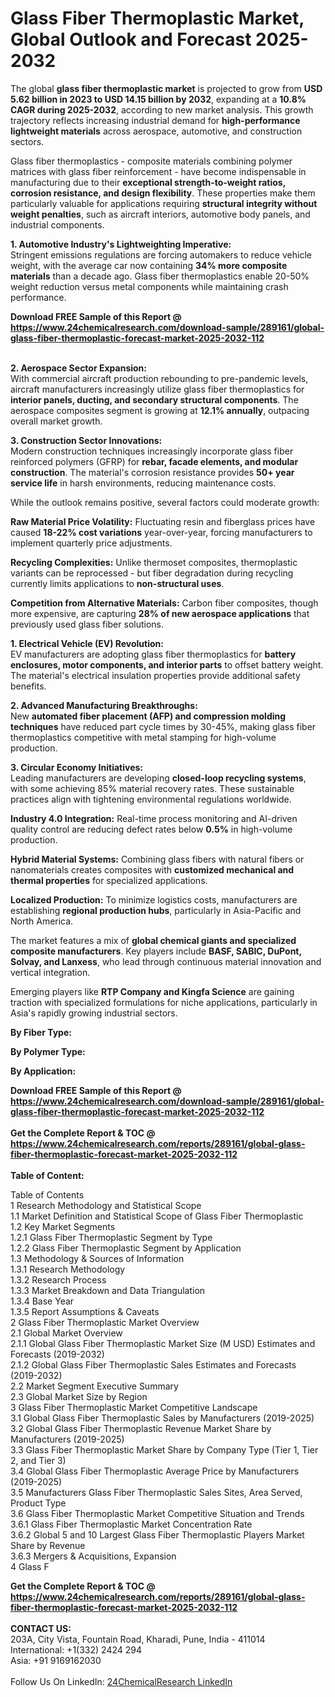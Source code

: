 <h1>Glass Fiber Thermoplastic Market, Global Outlook and Forecast 2025-2032</h1><p>The global <strong>glass fiber thermoplastic market</strong> is projected to grow from <strong>USD 5.62 billion in 2023 to USD 14.15 billion by 2032</strong>, expanding at a <strong>10.8% CAGR during 2025-2032</strong>, according to new market analysis. This growth trajectory reflects increasing industrial demand for <strong>high-performance lightweight materials</strong> across aerospace, automotive, and construction sectors.</p><p>Glass fiber thermoplastics - composite materials combining polymer matrices with glass fiber reinforcement - have become indispensable in manufacturing due to their <strong>exceptional strength-to-weight ratios, corrosion resistance, and design flexibility</strong>. These properties make them particularly valuable for applications requiring <strong>structural integrity without weight penalties</strong>, such as aircraft interiors, automotive body panels, and industrial components.</p><p><strong>1. Automotive Industry's Lightweighting Imperative:</strong><br>
Stringent emissions regulations are forcing automakers to reduce vehicle weight, with the average car now containing <strong>34% more composite materials</strong> than a decade ago. Glass fiber thermoplastics enable 20-50% weight reduction versus metal components while maintaining crash performance.

</p><div><b>Download FREE Sample of this Report @ 
            <a href="https://www.24chemicalresearch.com/download-sample/289161/global-glass-fiber-thermoplastic-forecast-market-2025-2032-112">
            https://www.24chemicalresearch.com/download-sample/289161/global-glass-fiber-thermoplastic-forecast-market-2025-2032-112</a></b></div><br><p><strong>2. Aerospace Sector Expansion:</strong><br>
With commercial aircraft production rebounding to pre-pandemic levels, aircraft manufacturers increasingly utilize glass fiber thermoplastics for <strong>interior panels, ducting, and secondary structural components</strong>. The aerospace composites segment is growing at <strong>12.1% annually</strong>, outpacing overall market growth.

</p><p><strong>3. Construction Sector Innovations:</strong><br>
Modern construction techniques increasingly incorporate glass fiber reinforced polymers (GFRP) for <strong>rebar, facade elements, and modular construction</strong>. The material's corrosion resistance provides <strong>50+ year service life</strong> in harsh environments, reducing maintenance costs.

</p><p>While the outlook remains positive, several factors could moderate growth:</p><p><strong>Raw Material Price Volatility:</strong> Fluctuating resin and fiberglass prices have caused <strong>18-22% cost variations</strong> year-over-year, forcing manufacturers to implement quarterly price adjustments.</p><p><strong>Recycling Complexities:</strong> Unlike thermoset composites, thermoplastic variants can be reprocessed - but fiber degradation during recycling currently limits applications to <strong>non-structural uses</strong>.</p><p><strong>Competition from Alternative Materials:</strong> Carbon fiber composites, though more expensive, are capturing <strong>28% of new aerospace applications</strong> that previously used glass fiber solutions.</p><p><strong>1. Electrical Vehicle (EV) Revolution:</strong><br>
EV manufacturers are adopting glass fiber thermoplastics for <strong>battery enclosures, motor components, and interior parts</strong> to offset battery weight. The material's electrical insulation properties provide additional safety benefits.

</p><p><strong>2. Advanced Manufacturing Breakthroughs:</strong><br>
New <strong>automated fiber placement (AFP) and compression molding techniques</strong> have reduced part cycle times by 30-45%, making glass fiber thermoplastics competitive with metal stamping for high-volume production.

</p><p><strong>3. Circular Economy Initiatives:</strong><br>
Leading manufacturers are developing <strong>closed-loop recycling systems</strong>, with some achieving 85% material recovery rates. These sustainable practices align with tightening environmental regulations worldwide.

</p><p><strong>Industry 4.0 Integration:</strong> Real-time process monitoring and AI-driven quality control are reducing defect rates below <strong>0.5%</strong> in high-volume production.</p><p><strong>Hybrid Material Systems:</strong> Combining glass fibers with natural fibers or nanomaterials creates composites with <strong>customized mechanical and thermal properties</strong> for specialized applications.</p><p><strong>Localized Production:</strong> To minimize logistics costs, manufacturers are establishing <strong>regional production hubs</strong>, particularly in Asia-Pacific and North America.</p><p>The market features a mix of <strong>global chemical giants and specialized composite manufacturers</strong>. Key players include <strong>BASF, SABIC, DuPont, Solvay, and Lanxess</strong>, who lead through continuous material innovation and vertical integration.</p><p>Emerging players like <strong>RTP Company and Kingfa Science</strong> are gaining traction with specialized formulations for niche applications, particularly in Asia's rapidly growing industrial sectors.</p><p><strong>By Fiber Type:</strong></p><p><strong>By Polymer Type:</strong></p><p><strong>By Application:</strong></p><div><b>Download FREE Sample of this Report @ 
            <a href="https://www.24chemicalresearch.com/download-sample/289161/global-glass-fiber-thermoplastic-forecast-market-2025-2032-112">
            https://www.24chemicalresearch.com/download-sample/289161/global-glass-fiber-thermoplastic-forecast-market-2025-2032-112</a></b></div><br><div><b>Get the Complete Report & TOC @ 
            <a href="https://www.24chemicalresearch.com/reports/289161/global-glass-fiber-thermoplastic-forecast-market-2025-2032-112">
            https://www.24chemicalresearch.com/reports/289161/global-glass-fiber-thermoplastic-forecast-market-2025-2032-112</a></b></div><br>
            <b>Table of Content:</b><p>Table of Contents<br />
1 Research Methodology and Statistical Scope<br />
1.1 Market Definition and Statistical Scope of Glass Fiber Thermoplastic<br />
1.2 Key Market Segments<br />
1.2.1 Glass Fiber Thermoplastic Segment by Type<br />
1.2.2 Glass Fiber Thermoplastic Segment by Application<br />
1.3 Methodology & Sources of Information<br />
1.3.1 Research Methodology<br />
1.3.2 Research Process<br />
1.3.3 Market Breakdown and Data Triangulation<br />
1.3.4 Base Year<br />
1.3.5 Report Assumptions & Caveats<br />
2 Glass Fiber Thermoplastic Market Overview<br />
2.1 Global Market Overview<br />
2.1.1 Global Glass Fiber Thermoplastic Market Size (M USD) Estimates and Forecasts (2019-2032)<br />
2.1.2 Global Glass Fiber Thermoplastic Sales Estimates and Forecasts (2019-2032)<br />
2.2 Market Segment Executive Summary<br />
2.3 Global Market Size by Region<br />
3 Glass Fiber Thermoplastic Market Competitive Landscape<br />
3.1 Global Glass Fiber Thermoplastic Sales by Manufacturers (2019-2025)<br />
3.2 Global Glass Fiber Thermoplastic Revenue Market Share by Manufacturers (2019-2025)<br />
3.3 Glass Fiber Thermoplastic Market Share by Company Type (Tier 1, Tier 2, and Tier 3)<br />
3.4 Global Glass Fiber Thermoplastic Average Price by Manufacturers (2019-2025)<br />
3.5 Manufacturers Glass Fiber Thermoplastic Sales Sites, Area Served, Product Type<br />
3.6 Glass Fiber Thermoplastic Market Competitive Situation and Trends<br />
3.6.1 Glass Fiber Thermoplastic Market Concentration Rate<br />
3.6.2 Global 5 and 10 Largest Glass Fiber Thermoplastic Players Market Share by Revenue<br />
3.6.3 Mergers & Acquisitions, Expansion<br />
4 Glass F</p><div><b>Get the Complete Report & TOC @ 
            <a href="https://www.24chemicalresearch.com/reports/289161/global-glass-fiber-thermoplastic-forecast-market-2025-2032-112">
            https://www.24chemicalresearch.com/reports/289161/global-glass-fiber-thermoplastic-forecast-market-2025-2032-112</a></b></div><br><b>CONTACT US:</b><br>
            203A, City Vista, Fountain Road, Kharadi, Pune, India - 411014<br>
            International: +1(332) 2424 294<br>
            Asia: +91 9169162030 <br><br>
            Follow Us On LinkedIn: <a href="https://www.linkedin.com/company/24chemicalresearch/">24ChemicalResearch LinkedIn</a>